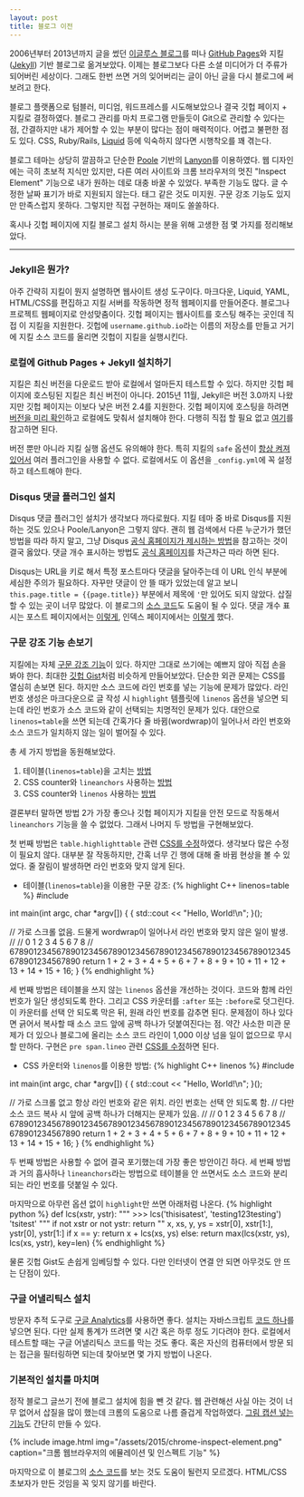 ```yaml
---
layout: post
title: 블로그 이전
---
```

2006년부터 2013년까지 글을 썼던 [이글루스 블로그](http://minjang.egloos.com/)를 떠나 [GitHub Pages](https://pages.github.com/)와 지킬([Jekyll](https://jekyllrb.com/)) 기반 블로그로 옮겨보았다. 이제는 블로그보다 다른 소셜 미디어가 더 주류가 되어버린 세상이다. 그래도 한번 쓰면 거의 잊어버리는 글이 아닌 글을 다시 블로그에 써 보려고 한다.

블로그 플랫폼으로 텀블러, 미디엄, 워드프레스를 시도해보았으나 결국 깃헙 페이지 + 지킬로 결정하였다. 블로그 관리를 마치 프로그램 만들듯이 Git으로 관리할 수 있다는 점, 간결하지만 내가 제어할 수 있는 부분이 많다는 점이 매력적이다. 어렵고 불편한 점도 있다. CSS, Ruby/Rails, [Liquid](https://docs.shopify.com/themes/liquid-documentation/basics) 등에 익숙하지 않다면 시행착오를 꽤 겪는다.

블로그 테마는 상당히 깔끔하고 단순한 [Poole](https://github.com/poole/poole) 기반의 [Lanyon](https://github.com/poole/lanyon)를 이용하였다. 웹 디자인에는 극히 초보적 지식만 있지만, 다른 여러 사이트와 크롬 브라우저의 멋진 "Inspect Element" 기능으로 내가 원하는 데로 대충 바꿀 수 있었다. 부족한 기능도 많다. 글 수정한 날짜 표기가 바로 지원되지 않는다. 태그 같은 것도 미지원. 구문 강조 기능도 있지만 만족스럽지 못하다. 그렇지만 직접 구현하는 재미도 쏠쏠하다.

혹시나 깃헙 페이지에 지킬 블로그 설치 하시는 분을 위해 고생한 점 몇 가지를 정리해보았다.

---

### Jekyll은 뭔가?

아주 간략히 지킬이 뭔지 설명하면 웹사이트 생성 도구이다. 마크다운, Liquid, YAML, HTML/CSS를 편집하고 지킬 서버를 작동하면 정적 웹페이지를 만들어준다. 블로그나 프로젝트 웹페이지로 안성맞춤이다. 깃헙 페이지는 웹사이트를 호스팅 해주는 곳인데 직접 이 지킬을 지원한다. 깃헙에 `username.github.io`라는 이름의 저장소를 만들고 거기에 지킬 소스 코드를 올리면 깃헙이 지킬을 실행시킨다.


### 로컬에 Github Pages + Jekyll 설치하기

지킬은 최신 버전을 다운로드 받아 로컬에서 얼마든지 테스트할 수 있다. 하지만 깃헙 페이지에 호스팅된 지킬은 최신 버전이 아니다. 2015년 11월, Jekyll은 버전 3.0까지 나왔지만 깃헙 페이지는 이보다 낮은 버전 2.4를 지원한다. 깃헙 페이지에 호스팅을 하려면 [버전을 미리 확인](https://pages.github.com/versions/)하고 로컬에도 맞춰서 설치해야 한다. 다행히 직접 할 필요 없고 [여기](https://github.com/github/pages-gem)를 참고하면 된다.

버전 뿐만 아니라 지킬 실행 옵션도 유의해야 한다. 특히 지킬의 `safe` 옵션이 [항상 켜져 있어서](https://help.github.com/articles/using-jekyll-with-pages/) 여러 플러그인을 사용할 수 없다. 로컬에서도 이 옵션을 `_config.yml`에 꼭 설정하고 테스트해야 한다.


### Disqus 댓글 플러그인 설치

Disqus 댓글 플러그인 설치가 생각보다 까다로웠다. 지킬 테마 중 바로 Disqus를 지원하는 것도 있으나 Poole/Lanyon은 그렇지 않다. 괜히 웹 검색에서 다른 누군가가 했던 방법을 따라 하지 말고, 그냥 Disqus [공식 홈페이지가 제시하는 방법](https://disqus.com/admin/universalcode/)을 참고하는 것이 결국 옳았다. 댓글 개수 표시하는 방법도 [공식 홈페이지](https://help.disqus.com/customer/portal/articles/565624-adding-comment-count-links-to-your-home-page)를 차근차근 따라 하면 된다.

Disqus는 URL을 키로 해서 특정 포스트마다 댓글을 달아주는데 이 URL 인식 부분에 세심한 주의가 필요하다. 자꾸만 댓글이 안 뜰 때가 있었는데 알고 보니 `this.page.title = {{page.title}}` 부분에서 제목에 `'`만 있어도 되지 않았다. 삽질할 수 있는 곳이 너무 많았다. 이 블로그의 [소스 코드](https://github.com/minjang/minjang.github.io/blob/master/_includes/comments.html)도 도움이 될 수 있다. 댓글 개수 표시는 포스트 페이지에서는 [이렇게](https://github.com/minjang/minjang.github.io/blob/master/_layouts/post.html#L12), 인덱스 페이지에서는 [이렇게](https://github.com/minjang/minjang.github.io/blob/master/index.html#L16) 했다.


### 구문 강조 기능 손보기

지킬에는 자체 [구문 강조 기능](http://jekyllrb.com/docs/templates/#code-snippet-highlighting)이 있다. 하지만 그대로 쓰기에는 예쁘지 않아 직접 손을 봐야 한다. 최대한 [깃헙 Gist](https://gist.github.com/)처럼 비슷하게 만들어보았다. 단순한 외관 문제는 CSS를 열심히 손보면 된다. 하지만 소스 코드에 라인 번호를 넣는 기능에 문제가 많았다. 라인 번호 생성은 마크다운으로 글 작성 시 `highlight` 템플릿에 `linenos` 옵션을 넣으면 되는데 라인 번호가 소스 코드와 같이 선택되는 치명적인 문제가 있다. 대안으로 `linenos=table`을 쓰면 되는데 간혹가다 줄 바뀜(wordwrap)이 일어나서 라인 번호와 소스 코드가 일치하지 않는 일이 벌어질 수 있다.

총 세 가지 방법을 동원해보았다.

1. 테이블(`linenos=table`)을 고치는 [방법](http://flanneljesus.github.io/jekyll/2014-08-30/solving-jekyll-highlight-linenos/)
2. CSS counter와 `lineanchors` 사용하는 [방법](https://drewsilcock.co.uk/proper-linenumbers/)
3. CSS counter와 `linenos` 사용하는 [방법](http://www.cse.iitb.ac.in/~murukesh/2015/09/06/jekyll.html)

결론부터 말하면 방법 2가 가장 좋으나 깃헙 페이지가 지킬을 안전 모드로 작동해서 `lineanchors` 기능을 쓸 수 없었다. 그래서 나머지 두 방법을 구현해보았다.

첫 번째 방법은 `table.highlighttable` 관련 [CSS를 수정](https://github.com/minjang/minjang.github.io/blob/master/public/css/lanyon.css)하였다. 생각보다 많은 수정이 필요치 않다. 대부분 잘 작동하지만, 간혹 너무 긴 행에 대해 줄 바뀜 현상을 볼 수 있었다. 줄 잘림이 발생하면 라인 번호와 맞지 않게 된다.

- 테이블(`linenos=table`)을 이용한 구문 강조:
{% highlight C++ linenos=table %}
#include <iostream>

int main(int argc, char *argv[]) {
  [](){ std::cout << "Hello, World!\n"; }();

  // 가로 스크롤 없음. 드물게 wordwrap이 일어나서 라인 번호와 맞지 않은 일이 발생.
  //
  // 0   1         2         3         4         5         6         7         8
  // 678901234567890123456789012345678901234567890123456789012345678901234567890
  return 1 + 2 + 3 + 4 + 5 + 6 + 7 + 8 + 9 + 10 + 11 + 12 + 13 + 14 + 15 + 16;
}
{% endhighlight %}

세 번째 방법은 테이블을 쓰지 않는 <code>linenos</code> 옵션을 개선하는 것이다. 코드와 함께 라인 번호가 일단 생성되도록 한다. 그리고 CSS 카운터를 `:after` 또는 `:before`로 덧그린다. 이 카운터를 선택 안 되도록 막은 뒤, 원래 라인 번호를 감추면 된다. 문제점이 하나 있다면 긁어서 복사할 때 소스 코드 앞에 공백 하나가 덧붙여진다는 점. 약간 사소한 미관 문제가 더 있으나 블로그에 올리는 소스 코드 라인이 1,000 이상 넘을 일이 없으므로 무시할 만하다. 구현은 `pre span.lineo` 관련 [CSS를 수정](https://github.com/minjang/minjang.github.io/blob/master/public/css/syntax.css)하면 된다.

- CSS 카운터와 <code>linenos</code>를 이용한 방법:
{% highlight C++ linenos %}
#include <iostream>

int main(int argc, char *argv[]) {
  [](){ std::cout << "Hello, World!\n"; }();

  // 가로 스크롤 없고 항상 라인 번호와 같은 위치. 라인 번호는 선택 안 되도록 함.
  // 다만 소스 코드 복사 시 앞에 공백 하나가 더해지는 문제가 있음.
  //
  // 0   1         2         3         4         5         6         7         8
  // 678901234567890123456789012345678901234567890123456789012345678901234567890
  return 1 + 2 + 3 + 4 + 5 + 6 + 7 + 8 + 9 + 10 + 11 + 12 + 13 + 14 + 15 + 16;
}
{% endhighlight %}

두 번째 방법은 사용할 수 없어 결국 포기했는데 가장 좋은 방안이긴 하다. 세 번째 방법과 거의 흡사하나 `lineanchors`라는 방법으로 테이블을 안 쓰면서도 소스 코드와 분리되는 라인 번호를 덧붙일 수 있다.

마지막으로 아무런 옵션 없이 `highlight`만 쓰면 아래처럼 나온다.
{% highlight python  %}
def lcs(xstr, ystr):
    """
    >>> lcs('thisisatest', 'testing123testing')
    'tsitest'
    """
    if not xstr or not ystr:
        return ""
    x, xs, y, ys = xstr[0], xstr[1:], ystr[0], ystr[1:]
    if x == y:
        return x + lcs(xs, ys)
    else:
        return max(lcs(xstr, ys), lcs(xs, ystr), key=len)
{% endhighlight %}

물론 깃헙 Gist도 손쉽게 임베딩할 수 있다. 다만 인터넷이 연결 안 되면 아무것도 안 뜨는 단점이 있다.

<script src="https://gist.github.com/minjang/21548f14e70a3649a10d.js"></script>


### 구글 어낼리틱스 설치

방문자 추적 도구로 [구글 Analytics](http://www.google.com/analytics/)를 사용하면 좋다. 설치는 자바스크립트 [코드 하나](https://github.com/minjang/minjang.github.io/blob/master/_includes/google_analytics.html)를 넣으면 된다. 다만 실제 통계가 뜨려면 몇 시간 혹은 하루 정도 기다려야 한다. 로컬에서 테스트할 때는 구글 어낼리틱스 코드를 막는 것도 좋다. 혹은 자신의 컴퓨터에서 방문 되는 접근을 필터링하면 되는데 찾아보면 몇 가지 방법이 나온다.


### 기본적인 설치를 마치며

정작 블로그 글쓰기 전에 블로그 설치에 힘을 뺀 것 같다. 웹 관련해선 사실 아는 것이 너무 없어서 삽질을 많이 했는데 크롬의 도움으로 나름 즐겁게 작업하였다. [그림 캡션 넣는 기능](http://codingtips.kanishkkunal.in/image-caption-jekyll/)도 간단히 만들 수 있다.

{% include image.html img="/assets/2015/chrome-inspect-element.png" caption="크롬 웹브라우저의 에뮬레이션 및 인스펙트 기능" %}

마지막으로 이 블로그의 [소스 코드](https://github.com/minjang/minjang.github.io)를 보는 것도 도움이 될런지 모르겠다. HTML/CSS 초보자가 만든 것임을 꼭 잊지 않기를 바란다.
